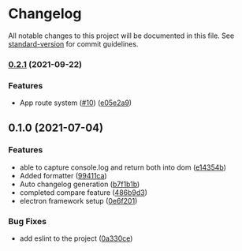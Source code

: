 # Changelog

All notable changes to this project will be documented in this file. See [standard-version](https://github.com/conventional-changelog/standard-version) for commit guidelines.

### [0.2.1](https://github.com/sprakash57/ecslate/compare/v0.1.0...v0.2.1) (2021-09-22)


### Features

* App route system ([#10](https://github.com/sprakash57/ecslate/issues/10)) ([e05e2a9](https://github.com/sprakash57/ecslate/commits/e05e2a97573608e3ec4b04f63f5da55751e44e79))

## 0.1.0 (2021-07-04)


### Features

* able to capture console.log and return both into dom ([e14354b](https://github.com/sprakash57/ecslate/commits/e14354b7ec89ca178883f7f2cb60df60d4b1d7b4))
* Added formatter ([99411ca](https://github.com/sprakash57/ecslate/commits/99411caaa58dac685b15fd3835702656b2e4fa51))
* Auto changelog generation ([b7f1b1b](https://github.com/sprakash57/ecslate/commits/b7f1b1b4712466445bbf5154b6d98b45bf856e0b))
* completed compare feature ([486b9d3](https://github.com/sprakash57/ecslate/commits/486b9d37d8006bf31a0b8f0f0996e93d92da0563))
* electron framework setup ([0e6f201](https://github.com/sprakash57/ecslate/commits/0e6f2012d85f9ad027b4a1ca9c2ccb5847eee2b0))


### Bug Fixes

* add eslint to the project ([0a330ce](https://github.com/sprakash57/ecslate/commits/0a330ce8a8e2504786de2636a9b2bab27ddb25a1))

